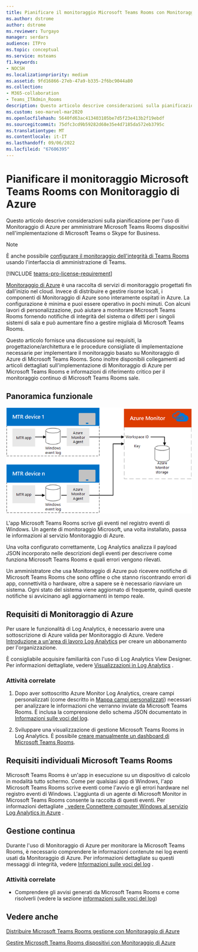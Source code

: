 ```yaml
---
title: Pianificare il monitoraggio Microsoft Teams Rooms con Monitoraggio di Azure
ms.author: dstrome
author: dstrome
ms.reviewer: Turgayo
manager: serdars
audience: ITPro
ms.topic: conceptual
ms.service: msteams
f1.keywords:
- NOCSH
ms.localizationpriority: medium
ms.assetid: 9fd16866-27eb-47a9-b335-2f6bc9044a80
ms.collection:
- M365-collaboration
- Teams_ITAdmin_Rooms
description: Questo articolo descrive considerazioni sulla pianificazione per l'uso di Monitoraggio di Azure per monitorare Microsoft Teams Rooms nell'implementazione di Skype for Business o Teams.
ms.custom: seo-marvel-mar2020
ms.openlocfilehash: 5640fd63ac413403105be7d5f23e413b2f19ebdf
ms.sourcegitcommit: 75dfc3cd9b59282d68e35e4d7185da572eb3795c
ms.translationtype: MT
ms.contentlocale: it-IT
ms.lasthandoff: 09/06/2022
ms.locfileid: "67606395"
---
```

# <a name="plan-microsoft-teams-rooms-monitoring-with-azure-monitor"></a>Pianificare il monitoraggio Microsoft Teams Rooms con Monitoraggio di Azure
 
 Questo articolo descrive considerazioni sulla pianificazione per l'uso di Monitoraggio di Azure per amministrare Microsoft Teams Rooms dispositivi nell'implementazione di Microsoft Teams o Skype for Business.

> [!NOTE]
> È anche possibile [configurare il monitoraggio dell'integrità di Teams Rooms](../alerts/device-health-status.md) usando l'interfaccia di amministrazione di Teams.

[!INCLUDE [teams-pro-license-requirement](../includes/teams-pro-license-requirement.md)]

[Monitoraggio di Azure](/azure/azure-monitor/overview) è una raccolta di servizi di monitoraggio progettati fin dall'inizio nel cloud. Invece di distribuire e gestire risorse locali, i componenti di Monitoraggio di Azure sono interamente ospitati in Azure. La configurazione è minima e puoi essere operativo in pochi minuti. Con alcuni lavori di personalizzazione, può aiutare a monitorare Microsoft Teams Rooms fornendo notifiche di integrità del sistema o difetti per i singoli sistemi di sala e può aumentare fino a gestire migliaia di Microsoft Teams Rooms.
  
Questo articolo fornisce una discussione sui requisiti, la progettazione/architettura e le procedure consigliate di implementazione necessarie per implementare il monitoraggio basato su Monitoraggio di Azure di Microsoft Teams Rooms. Sono inoltre disponibili collegamenti ad articoli dettagliati sull'implementazione di Monitoraggio di Azure per Microsoft Teams Rooms e informazioni di riferimento critico per il monitoraggio continuo di Microsoft Teams Rooms sale.
  
## <a name="functional-overview"></a>Panoramica funzionale

![diagramma della gestione Microsoft Teams Rooms con Monitoraggio di Azure.](../media/3f2ae1b8-61ea-4cd6-afb4-4bd75ccc746a.png)
  
L'app Microsoft Teams Rooms scrive gli eventi nel registro eventi di Windows. Un agente di monitoraggio Microsoft, una volta installato, passa le informazioni al servizio Monitoraggio di Azure.
  
Una volta configurato correttamente, Log Analytics analizza il payload JSON incorporato nelle descrizioni degli eventi per descrivere come funziona Microsoft Teams Rooms e quali errori vengono rilevati.
  
Un amministratore che usa Monitoraggio di Azure può ricevere notifiche di Microsoft Teams Rooms che sono offline o che stanno riscontrando errori di app, connettività o hardware, oltre a sapere se è necessario riavviare un sistema. Ogni stato del sistema viene aggiornato di frequente, quindi queste notifiche si avvicinano agli aggiornamenti in tempo reale.
  
## <a name="azure-monitor-requirements"></a>Requisiti di Monitoraggio di Azure

Per usare le funzionalità di Log Analytics, è necessario avere una sottoscrizione di Azure valida per Monitoraggio di Azure. Vedere [Introduzione a un'area di lavoro Log Analytics](/azure/azure-monitor/learn/quick-create-workspace) per creare un abbonamento per l'organizzazione.
  
È consigliabile acquisire familiarità con l'uso di Log Analytics View Designer. Per informazioni dettagliate, vedere [Visualizzazioni in Log Analytics](/azure/azure-monitor/platform/view-designer) .
  
### <a name="related-tasks"></a>Attività correlate

1. Dopo aver sottoscritto Azure Monitor Log Analytics, creare campi personalizzati (come descritto in [Mappa campi personalizzati](azure-monitor-deploy.md#Custom_fields)) necessari per analizzare le informazioni che verranno inviate da Microsoft Teams Rooms. È inclusa la comprensione dello schema JSON documentato in [Informazioni sulle voci del log](azure-monitor-manage.md#understand-the-log-entries).
    
2. Sviluppare una visualizzazione di gestione Microsoft Teams Rooms in Log Analytics. È possibile [creare manualmente un dashboard di Microsoft Teams Rooms](azure-monitor-deploy.md#create-a-microsoft-teams-rooms-dashboard-manually).
    
## <a name="individual-microsoft-teams-rooms-requirements"></a>Requisiti individuali Microsoft Teams Rooms

Microsoft Teams Rooms è un'app in esecuzione su un dispositivo di calcolo in modalità tutto schermo. Come per qualsiasi app di Windows, l'app Microsoft Teams Rooms scrive eventi come l'avvio e gli errori hardware nel registro eventi di Windows. L'aggiunta di un agente di Microsoft Monitor in Microsoft Teams Rooms consente la raccolta di questi eventi. Per informazioni dettagliate [, vedere Connettere computer Windows al servizio Log Analytics in Azure](/azure/azure-monitor/platform/agent-windows) .
  
## <a name="ongoing-management"></a>Gestione continua

Durante l'uso di Monitoraggio di Azure per monitorare la Microsoft Teams Rooms, è necessario comprendere le informazioni contenute nei log eventi usati da Monitoraggio di Azure. Per informazioni dettagliate su questi messaggi di integrità, vedere [Informazioni sulle voci del log](azure-monitor-manage.md#understand-the-log-entries) .
  
### <a name="related-tasks"></a>Attività correlate

- Comprendere gli avvisi generati da Microsoft Teams Rooms e come risolverli (vedere la sezione [informazioni sulle voci del log](azure-monitor-manage.md#understand-the-log-entries))
    
## <a name="see-also"></a>Vedere anche

[Distribuire Microsoft Teams Rooms gestione con Monitoraggio di Azure](azure-monitor-deploy.md)
  
[Gestire Microsoft Teams Rooms dispositivi con Monitoraggio di Azure](azure-monitor-manage.md)

